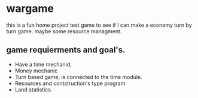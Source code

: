 # wargame
    
this is a fun home project test game to see if I can make a econemy turn by turn game. maybe some resource managment.
## game requierments and goal's.
- Have a time mechanid,
- Money mechanic
- Turn based game, is connected to the time module.
- Resources and contstruction's type program
- Land statistics.
